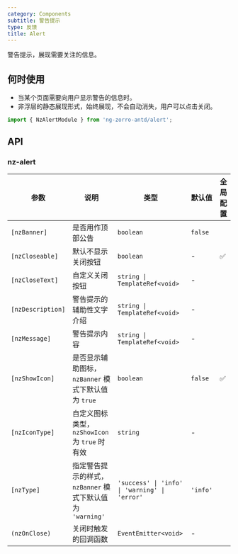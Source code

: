 ```yaml
---
category: Components
subtitle: 警告提示
type: 反馈
title: Alert
---
```


警告提示，展现需要关注的信息。

## 何时使用

- 当某个页面需要向用户显示警告的信息时。
- 非浮层的静态展现形式，始终展现，不会自动消失，用户可以点击关闭。

```ts
import { NzAlertModule } from 'ng-zorro-antd/alert';
```

## API

### nz-alert

| 参数 | 说明 | 类型 | 默认值 | 全局配置 |
| --- | --- | --- | --- | --- |
| `[nzBanner]` | 是否用作顶部公告 | `boolean` | `false` |
| `[nzCloseable]` | 默认不显示关闭按钮 | `boolean` | - | ✅ |
| `[nzCloseText]` | 自定义关闭按钮 | `string \| TemplateRef<void>` | - |
| `[nzDescription]` | 警告提示的辅助性文字介绍 | `string \| TemplateRef<void>` | - |
| `[nzMessage]` | 警告提示内容 | `string \| TemplateRef<void>` | - |
| `[nzShowIcon]` | 是否显示辅助图标，`nzBanner` 模式下默认值为 `true` | `boolean` | `false` | ✅ |
| `[nzIconType]` | 自定义图标类型，`nzShowIcon` 为 `true` 时有效 | `string` | - |
| `[nzType]` | 指定警告提示的样式，`nzBanner` 模式下默认值为 `'warning'` | `'success' \| 'info' \| 'warning' \| 'error'` | `'info'` |
| `(nzOnClose)` | 关闭时触发的回调函数 | `EventEmitter<void>` | - |
